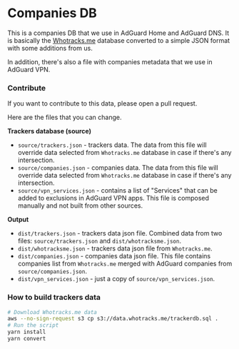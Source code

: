 # Companies DB

This is a companies DB that we use in AdGuard Home and AdGuard DNS.
It is basically the [Whotracks.me](https://github.com/whotracksme/whotracks.me)
database converted to a simple JSON format with some additions from us.

In addition, there's also a file with companies metadata that we use in
AdGuard VPN.

### Contribute

If you want to contribute to this data, please open a pull request.

Here are the files that you can change.

**Trackers database (source)**

- `source/trackers.json` - trackers data. The data from this file will override
  data selected from `Whotracks.me` database in case if there's any
  intersection.
- `source/companies.json` - companies data. The data from this file will
  override data selected from `Whotracks.me` database in case if there's any
  intersection.
- `source/vpn_services.json` - contains a list of "Services" that can be added
  to exclusions in AdGuard VPN apps. This file is composed manually and not
  built from other sources.

**Output**

- `dist/trackers.json` - trackers data json file. Combined data from two files:
  `source/trackers.json` and `dist/whotracksme.json`.
- `dist/whotracksme.json` - trackers data json file from `Whotracks.me`.
- `dist/companies.json` - companies data json file. This file contains companies
  list from `Whotracks.me` merged with AdGuard companies from
  `source/companies.json`.
- `dist/vpn_services.json` - just a copy of `source/vpn_services.json`.

### How to build trackers data

```sh
# Download Whotracks.me data
aws --no-sign-request s3 cp s3://data.whotracks.me/trackerdb.sql .
# Run the script
yarn install
yarn convert
```